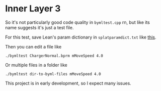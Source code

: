 # Inner Layer 3

So it's not particularly good code quality in `bymltest.cpp` rn, but like its name suggests it's just a test file.

For this test, save Lean's param dictionary in `splatparamdict.txt` like [this](https://github.com/3096/SplatParamPrettyReader/releases/download/Dict/splatparamdict.txt).

Then you can edit a file like

`./bymltest ChargerNormal.bprm mMoveSpeed 4.0`

Or multiple files in a folder like 

`./bymltest dir-to-byml-files mMoveSpeed 4.0`

This project is in early development, so I expect many issues.
